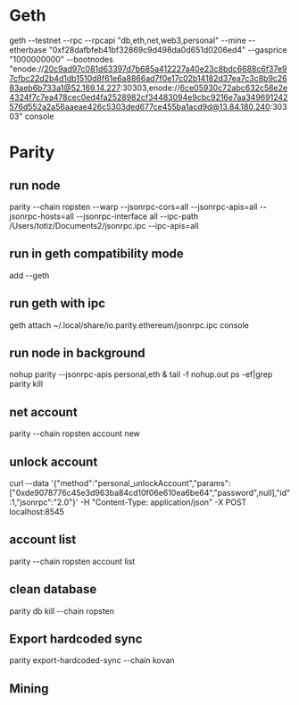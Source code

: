 # Geth
geth --testnet --rpc --rpcapi "db,eth,net,web3,personal" --mine --etherbase "0xf28dafbfeb41bf32869c9d498da0d651d0206ed4" --gasprice "1000000000" --bootnodes "enode://20c9ad97c081d63397d7b685a412227a40e23c8bdc6688c6f37e97cfbc22d2b4d1db1510d8f61e6a8866ad7f0e17c02b14182d37ea7c3c8b9c2683aeb6b733a1@52.169.14.227:30303,enode://6ce05930c72abc632c58e2e4324f7c7ea478cec0ed4fa2528982cf34483094e9cbc9216e7aa349691242576d552a2a56aaeae426c5303ded677ce455ba1acd9d@13.84.180.240:30303" console

# Parity
## run node
parity --chain ropsten --warp --jsonrpc-cors=all --jsonrpc-apis=all --jsonrpc-hosts=all --jsonrpc-interface all --ipc-path /Users/totiz/Documents2/jsonrpc.ipc --ipc-apis=all
<!-- parity --chain ropsten --warp --jsonrpc-cors=all --jsonrpc-apis personal,eth -->

## run in geth compatibility mode
add --geth

## run geth with ipc
geth attach ~/.local/share/io.parity.ethereum/jsonrpc.ipc console

## run node in background
nohup parity --jsonrpc-apis personal,eth &
tail -f nohup.out
ps -ef|grep parity
kill <process id>


## net account
parity --chain ropsten account new

## unlock account
curl --data '{"method":"personal_unlockAccount","params":["0xde9078776c45e3d963ba84cd10f06e610ea6be64","password",null],"id":1,"jsonrpc":"2.0"}' -H "Content-Type: application/json" -X POST localhost:8545

## account list
parity --chain ropsten account list

## clean database
parity db kill --chain ropsten

## Export hardcoded sync
parity export-hardcoded-sync --chain kovan

## Mining
